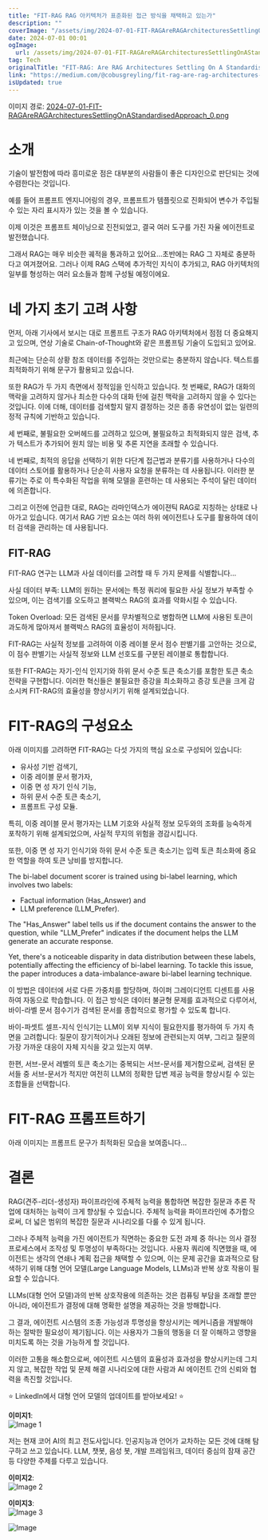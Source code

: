 ```yaml
---
title: "FIT-RAG RAG 아키텍처가 표준화된 접근 방식을 채택하고 있는가"
description: ""
coverImage: "/assets/img/2024-07-01-FIT-RAGAreRAGArchitecturesSettlingOnAStandardisedApproach_0.png"
date: 2024-07-01 00:01
ogImage:
  url: /assets/img/2024-07-01-FIT-RAGAreRAGArchitecturesSettlingOnAStandardisedApproach_0.png
tag: Tech
originalTitle: "FIT-RAG: Are RAG Architectures Settling On A Standardised Approach?"
link: "https://medium.com/@cobusgreyling/fit-rag-are-rag-architectures-settling-on-a-standardised-approach-47775acab1b1"
isUpdated: true
---
```


이미지 경로: [2024-07-01-FIT-RAGAreRAGArchitecturesSettlingOnAStandardisedApproach_0.png](/assets/img/2024-07-01-FIT-RAGAreRAGArchitecturesSettlingOnAStandardisedApproach_0.png)

# 소개

기술이 발전함에 따라 흥미로운 점은 대부분의 사람들이 좋은 디자인으로 판단되는 것에 수렴한다는 것입니다.

예를 들어 프롬프트 엔지니어링의 경우, 프롬프트가 템플릿으로 진화되어 변수가 주입될 수 있는 자리 표시자가 있는 것을 볼 수 있습니다.

<div class="content-ad"></div>

이제 이것은 프롬프트 체이닝으로 진전되었고, 결국 여러 도구를 가진 자율 에이전트로 발전했습니다.

그래서 RAG는 매우 비슷한 궤적을 통과하고 있어요...초반에는 RAG 그 자체로 충분하다고 여겨졌어요. 그러나 이제 RAG 스택에 추가적인 지식이 추가되고, RAG 아키텍처의 일부를 형성하는 여러 요소들과 함께 구성될 예정이에요.

# 네 가지 초기 고려 사항

먼저, 아래 기사에서 보시는 대로 프롬프트 구조가 RAG 아키텍처에서 점점 더 중요해지고 있으며, 연상 기술로 Chain-of-Thought와 같은 프롬프팅 기술이 도입되고 있어요.

<div class="content-ad"></div>

최근에는 단순히 상황 참조 데이터를 주입하는 것만으로는 충분하지 않습니다. 텍스트를 최적화하기 위해 문구가 활용되고 있습니다.

또한 RAG가 두 가지 측면에서 정적임을 인식하고 있습니다. 첫 번째로, RAG가 대화의 맥락을 고려하지 않거나 최소한 다수의 대화 턴에 걸친 맥락을 고려하지 않을 수 있다는 것입니다. 이에 더해, 데이터를 검색할지 말지 결정하는 것은 종종 유연성이 없는 일련의 정적 규칙에 기반하고 있습니다.

세 번째로, 불필요한 오버헤드를 고려하고 있으며, 불필요하고 최적화되지 않은 검색, 추가 텍스트가 추가되어 원치 않는 비용 및 추론 지연을 초래할 수 있습니다.

네 번째로, 최적의 응답을 선택하기 위한 다단계 접근법과 분류기를 사용하거나 다수의 데이터 스토어를 활용하거나 단순히 사용자 요청을 분류하는 데 사용됩니다. 이러한 분류기는 주로 이 특수화된 작업을 위해 모델을 훈련하는 데 사용되는 주석이 달린 데이터에 의존합니다.

<div class="content-ad"></div>

그리고 이전에 언급한 대로, RAG는 라마인덱스가 에이젼틱 RAG로 지칭하는 상태로 나아가고 있습니다. 여기서 RAG 기반 요소는 여러 하위 에이전트나 도구를 활용하여 데이터 검색을 관리하는 데 사용됩니다.

## FIT-RAG

FIT-RAG 연구는 LLM과 사실 데이터를 고려할 때 두 가지 문제를 식별합니다...

사실 데이터 부족: LLM의 원하는 문서에는 특정 쿼리에 필요한 사실 정보가 부족할 수 있으며, 이는 검색기를 오도하고 블랙박스 RAG의 효과를 약화시킬 수 있습니다.

<div class="content-ad"></div>

Token Overload: 모든 검색된 문서를 무차별적으로 병합하면 LLM에 사용된 토큰이 과도하게 많아져서 블랙박스 RAG의 효율성이 저하됩니다.

FIT-RAG는 사실적 정보를 고려하여 이중 레이블 문서 점수 판별기를 고안하는 것으로, 이 점수 판별기는 사실적 정보와 LLM 선호도를 구분된 레이블로 통합합니다.

또한 FIT-RAG는 자기-인식 인지기와 하위 문서 수준 토큰 축소기를 포함한 토큰 축소 전략을 구현합니다. 이러한 혁신들은 불필요한 증강을 최소화하고 증강 토큰을 크게 감소시켜 FIT-RAG의 효율성을 향상시키기 위해 설계되었습니다.

# FIT-RAG의 구성요소

<div class="content-ad"></div>

아래 이미지를 고려하면 FIT-RAG는 다섯 가지의 핵심 요소로 구성되어 있습니다:

- 유사성 기반 검색기,
- 이중 레이블 문서 평가자,
- 이중 면 성 자기 인식 기능,
- 하위 문서 수준 토큰 축소기,
- 프롬프트 구성 모듈.

특히, 이중 레이블 문서 평가자는 LLM 기호와 사실적 정보 모두와의 조화를 능숙하게 포착하기 위해 설계되었으며, 사실적 무지의 위험을 경감시킵니다.

또한, 이중 면 성 자기 인식기와 하위 문서 수준 토큰 축소기는 입력 토큰 최소화에 중요한 역할을 하여 토큰 낭비를 방지합니다.

<div class="content-ad"></div>

The bi-label document scorer is trained using bi-label learning, which involves two labels:

- Factual information (Has_Answer) and
- LLM preference (LLM_Prefer).

The "Has_Answer" label tells us if the document contains the answer to the question, while "LLM_Prefer" indicates if the document helps the LLM generate an accurate response.

Yet, there's a noticeable disparity in data distribution between these labels, potentially affecting the efficiency of bi-label learning. To tackle this issue, the paper introduces a data-imbalance-aware bi-label learning technique.

<div class="content-ad"></div>

이 방법은 데이터에 서로 다른 가중치를 할당하며, 하이퍼 그레이디언트 디센트를 사용하여 자동으로 학습합니다. 이 접근 방식은 데이터 불균형 문제를 효과적으로 다루어서, 바이-라벨 문서 점수기가 검색된 문서를 종합적으로 평가할 수 있도록 합니다.

바이-파셋트 셀프-지식 인식기는 LLM이 외부 지식이 필요한지를 평가하여 두 가지 측면을 고려합니다: 질문이 장기적이거나 오래된 정보에 관련되는지 여부, 그리고 질문의 가장 가까운 대응이 자체 지식을 갖고 있는지 여부.

한편, 서브-문서 레벨의 토큰 축소기는 중복되는 서브-문서를 제거함으로써, 검색된 문서들 중 서브-문서가 적지만 여전히 LLM의 정확한 답변 제공 능력을 향상시킬 수 있는 조합들을 선택합니다.

# FIT-RAG 프롬프트하기

<div class="content-ad"></div>

아래 이미지는 프롬프트 문구가 최적화된 모습을 보여줍니다...

# 결론

RAG(견주-리더-생성자) 파이프라인에 주체적 능력을 통합하면 복잡한 질문과 추론 작업에 대처하는 능력이 크게 향상될 수 있습니다. 주체적 능력을 파이프라인에 추가함으로써, 더 넓은 범위의 복잡한 질문과 시나리오를 다룰 수 있게 됩니다.

그러나 주체적 능력을 가진 에이전트가 직면하는 중요한 도전 과제 중 하나는 의사 결정 프로세스에서 조작성 및 투명성이 부족하다는 것입니다. 사용자 쿼리에 직면했을 때, 에이전트는 생각의 연쇄나 계획 접근을 채택할 수 있으며, 이는 문제 공간을 효과적으로 탐색하기 위해 대형 언어 모델(Large Language Models, LLMs)과 반복 상호 작용이 필요할 수 있습니다.

<div class="content-ad"></div>

LLMs(대형 언어 모델)과의 반복 상호작용에 의존하는 것은 컴퓨팅 부담을 초래할 뿐만 아니라, 에이전트가 결정에 대해 명확한 설명을 제공하는 것을 방해합니다.

그 결과, 에이전트 시스템의 조종 가능성과 투명성을 향상시키는 메커니즘을 개발해야 하는 절박한 필요성이 제기됩니다. 이는 사용자가 그들의 행동을 더 잘 이해하고 영향을 미치도록 하는 것을 가능하게 할 것입니다.

이러한 고통을 해소함으로써, 에이전트 시스템의 효율성과 효과성을 향상시키는데 그치지 않고, 복잡한 작업 및 문제 해결 시나리오에 대한 사람과 AI 에이전트 간의 신뢰와 협력을 촉진할 것입니다.

⭐️ LinkedIn에서 대형 언어 모델의 업데이트를 받아보세요! ⭐️

<div class="content-ad"></div>

**이미지1**:  
![Image 1](/assets/img/2024-07-01-FIT-RAGAreRAGArchitecturesSettlingOnAStandardisedApproach_1.png)

저는 현재 코어 AI의 최고 전도사입니다. 인공지능과 언어가 교차하는 모든 것에 대해 탐구하고 쓰고 있습니다. LLM, 챗봇, 음성 봇, 개발 프레임워크, 데이터 중심의 잠재 공간 등 다양한 주제를 다루고 있습니다.

**이미지2**:  
![Image 2](/assets/img/2024-07-01-FIT-RAGAreRAGArchitecturesSettlingOnAStandardisedApproach_2.png)

**이미지3**:  
![Image 3](/assets/img/2024-07-01-FIT-RAGAreRAGArchitecturesSettlingOnAStandardisedApproach_3.png)

<div class="content-ad"></div>

![Image](/assets/img/2024-07-01-FIT-RAGAreRAGArchitecturesSettlingOnAStandardisedApproach_4.png)
